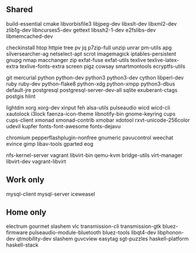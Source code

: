 Shared
--------
build-essential cmake libvorbisfile3 libjpeg-dev libxslt-dev libxml2-dev zlib1g-dev libncurses5-dev gettext libssh2-1-dev e2fslibs-dev libmemcached-dev

checkinstall htop httpie tree pv jq p7zip-full unzip unrar pm-utils apg silversearcher-ag netselect-apt scrot imagemagick iptables-persistent gnupg nmap macchanger zip exfat-fuse exfat-utils texlive texlive-latex-extra texlive-fonts-extra screen pigz cowsay smartmontools ecryptfs-utils

git mercurial python python-dev python3 python3-dev cython libperl-dev ruby ruby-dev python-flake8 python-xdg python-xmpp python3-dbus default-jre postgresql postgresql-server-dev-all sqlite exuberant-ctags postgis hlint

lightdm xorg xorg-dev xinput feh alsa-utils pulseaudio wicd wicd-cli xautolock i3lock faenza-icon-theme libnotify-bin gnome-keyring cups cups-client xmonad xmonad-contrib xmobar xdotool rxvt-unicode-256color udevil kupfer fonts-font-awesome fonts-dejavu

chromium pepperflashplugin-nonfree gnumeric pavucontrol weechat evince gimp libav-tools gparted eog

nfs-kernel-server vagrant libvirt-bin qemu-kvm bridge-utils virt-manager libvirt-dev vagrant-libvirt

Work only
---------
mysql-client mysql-server iceweasel

Home only
---------
electrum gourmet slashem vlc transmission-cli transmission-gtk bluez-firmware pulseaudio-module-bluetooth bluez-tools libqt4-dev libphonon-dev qtmobility-dev slashem guvcview easytag sgt-puzzles haskell-platform haskell-stack
